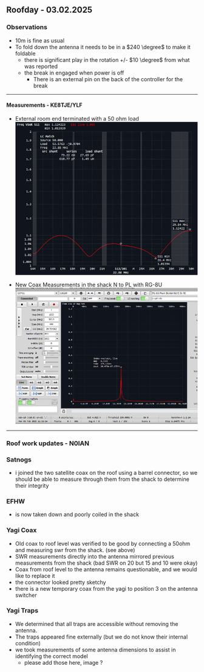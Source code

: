 ## Roofday - 03.02.2025

### Observations
- 10m is fine as usual 
- To fold down the antenna it needs to be in a $240 \degree$ to make it foldable
	- there is significant play in the rotation +/- $10 \degree$ from what was reported
	- the break in engaged when power is off
		- There is an external pin on the back of the controller for the break
---
#### Measurements - KE8TJE/YLF

- External room end terminated with a 50 ohm load
	![300](res/Pasted%20image%2020250203111508.png)

- New Coax Measurements in the shack N to PL with RG-8U
	![300](res/{972F3271-882C-4A1C-BDF3-BFADA7382CEF}.png)

---
### Roof work updates - N0IAN

### Satnogs
- i joined the two satellite coax on the roof using a barrel connector, so we should be able to measure through them from the shack to determine their integrity
### EFHW
- is now taken down and poorly coiled in the shack

### Yagi Coax
- Old coax to roof level was verified to be good by connecting a 50ohm and measuring swr from the shack. (see above)
- SWR measurements directly into the antenna mirrored previous measurements from the shack (bad SWR on 20 but 15 and 10 were okay)
- Coax from roof level to the antenna remains questionable, and we would like to replace it
 - the connector looked pretty sketchy
- there is a new temporary coax from the yagi to position 3 on the antenna switcher 

### Yagi Traps
- We determined that all traps are accessible without removing the antenna.
- The traps appeared fine externally (but we do not know their internal condition)
- we took measurements of some antenna dimensions to assist in identifying the correct model
	- please add those here, image ?

